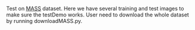 Test on [MASS](https://www.cs.toronto.edu/~vmnih/data/) dataset.
Here we have several training and test images to make sure the testDemo works.
User need to download the whole dataset by running downloadMASS.py.
